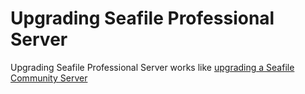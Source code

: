 # Upgrading Seafile Professional Server

Upgrading Seafile Professional Server works like [upgrading a Seafile Community Server](../upgrade/upgrade.md)
